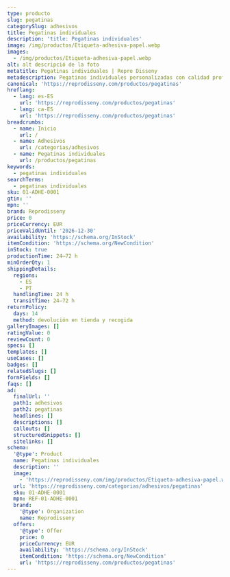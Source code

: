 ```yaml
---
type: producto
slug: pegatinas
categorySlug: adhesivos
title: Pegatinas individuales
description: 'title: Pegatinas individuales'
image: /img/productos/Etiqueta-adhesiva-papel.webp
images:
  - /img/productos/Etiqueta-adhesiva-papel.webp
alt: alt descripció de la foto
metatitle: Pegatinas individuales | Repro Disseny
metadescription: Pegatinas individuales personalizadas con calidad profesional en Cataluña.
canonical: 'https://reprodisseny.com/productos/pegatinas'
hreflang:
  - lang: es-ES
    url: 'https://reprodisseny.com/productos/pegatinas'
  - lang: ca-ES
    url: 'https://reprodisseny.com/productos/pegatinas'
breadcrumbs:
  - name: Inicio
    url: /
  - name: Adhesivos
    url: /categorias/adhesivos
  - name: Pegatinas individuales
    url: /productos/pegatinas
keywords:
  - pegatinas individuales
searchTerms:
  - pegatinas individuales
sku: 01-ADHE-0001
gtin: ''
mpn: ''
brand: Reprodisseny
price: 0
priceCurrency: EUR
priceValidUntil: '2026-12-30'
availability: 'https://schema.org/InStock'
itemCondition: 'https://schema.org/NewCondition'
inStock: true
productionTime: 24–72 h
minOrderQty: 1
shippingDetails:
  regions:
    - ES
    - PT
  handlingTime: 24 h
  transitTime: 24–72 h
returnPolicy:
  days: 14
  method: devolución en tienda y recogida
galleryImages: []
ratingValue: 0
reviewCount: 0
specs: []
templates: []
useCases: []
badges: []
relatedSlugs: []
formFields: []
faqs: []
ad:
  finalUrl: ''
  path1: adhesivos
  path2: pegatinas
  headlines: []
  descriptions: []
  callouts: []
  structuredSnippets: []
  sitelinks: []
schema:
  '@type': Product
  name: Pegatinas individuales
  description: ''
  image:
    - 'https://reprodisseny.com/img/productos/Etiqueta-adhesiva-papel.webp'
  url: 'https://reprodisseny.com/categorias/adhesivos/pegatinas'
  sku: 01-ADHE-0001
  mpn: REF-01-ADHE-0001
  brand:
    '@type': Organization
    name: Reprodisseny
  offers:
    '@type': Offer
    price: 0
    priceCurrency: EUR
    availability: 'https://schema.org/InStock'
    itemCondition: 'https://schema.org/NewCondition'
    url: 'https://reprodisseny.com/productos/pegatinas'
---
```


